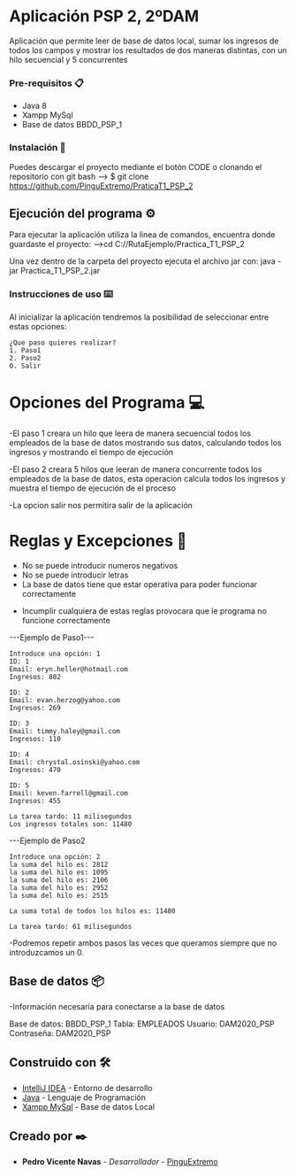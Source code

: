 # Aplicación PSP 2, 2ºDAM
Aplicación que permite leer de base de datos local, sumar los ingresos de todos los campos y mostrar los resultados de dos maneras distintas, con un hilo secuencial y 5 concurrentes


### Pre-requisitos 📋

* Java 8
* Xampp MySql
* Base de datos BBDD_PSP_1


### Instalación 🔧

Puedes descargar el proyecto mediante el botón CODE o clonando el repositorio con git bash
--> $ git clone https://github.com/PinguExtremo/PraticaT1_PSP_2


## Ejecución del programa ⚙️

Para ejecutar la aplicación utiliza la linea de comandos, encuentra donde guardaste el proyecto:
-->cd C://RutaEjemplo/Practica_T1_PSP_2

Una vez dentro de la carpeta del proyecto ejecuta el archivo jar con:
java -jar Practica_T1_PSP_2.jar


### Instrucciones de uso ⌨️

Al inicializar la aplicación tendremos la posibilidad de seleccionar entre estas opciones:

```
¿Que paso quieres realizar?
1. Paso1
2. Paso2
0. Salir
```

# Opciones del Programa 💻

-El paso 1 creara un hilo que leera de manera secuencial todos los empleados de la base de datos mostrando sus datos, calculando todos los ingresos y mostrando el tiempo de ejecución

-El paso 2 creara 5 hilos que leeran de manera concurrente todos los empleados de la base de datos, esta operacion calcula todos los ingresos y muestra el tiempo de ejecución de el proceso

-La opcion salir nos permitira salir de la aplicación

# Reglas y Excepciones 📄

* No se puede introducir numeros negativos
* No se puede introducir letras
* La base de datos tiene que estar operativa para poder funcionar correctamente

- Incumplir cualquiera de estas reglas provocara que le programa no funcione correctamente

---Ejemplo de Paso1---

```
Introduce una opción: 1
ID: 1
Email: eryn.heller@hotmail.com
Ingresos: 802

ID: 2
Email: evan.herzog@yahoo.com
Ingresos: 269

ID: 3
Email: timmy.haley@gmail.com
Ingresos: 110

ID: 4
Email: chrystal.osinski@yahoo.com
Ingresos: 470

ID: 5
Email: keven.farrell@gmail.com
Ingresos: 455

La tarea tardo: 11 milisegundos
Los ingresos totales son: 11480

```

---Ejemplo de Paso2

```
Introduce una opción: 2
la suma del hilo es: 2812
la suma del hilo es: 1095
la suma del hilo es: 2106
la suma del hilo es: 2952
la suma del hilo es: 2515

La suma total de todos los hilos es: 11480

La tarea tardo: 61 milisegundos
```

-Podremos repetir ambos pasos las veces que queramos siempre que no introduzcamos un 0.

## Base de datos 📦

-Información necesaria para conectarse a la base de datos

Base de datos: BBDD_PSP_1
Tabla: EMPLEADOS
Usuario: DAM2020_PSP
Contraseña: DAM2020_PSP


## Construido con 🛠️

* [IntelliJ IDEA](https://www.jetbrains.com/es-es/idea/) - Entorno de desarrollo
* [Java](https://www.java.com/es/download/) - Lenguaje de Programación
* [Xampp MySql](https://www.apachefriends.org/blog/news-article-61070.html) - Base de datos Local


## Creado por ✒️

* **Pedro Vicente Navas** - *Desarrollador* - [PinguExtremo](https://github.com/PinguExtremo)
